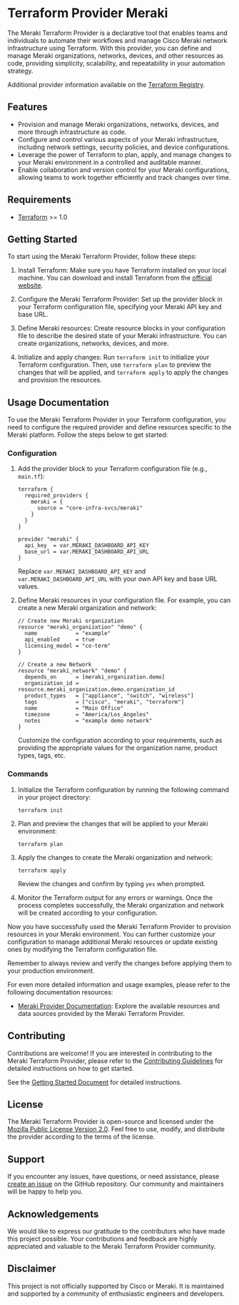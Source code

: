 # Terraform Provider Meraki

The Meraki Terraform Provider is a declarative tool that enables teams and individuals to automate their workflows and manage Cisco Meraki network infrastructure using Terraform. With this provider, you can define and manage Meraki organizations, networks, devices, and other resources as code, providing simplicity, scalability, and repeatability in your automation strategy.

Additional provider information available on the [Terraform Registry](https://registry.terraform.io/providers/core-infra-svcs/meraki/latest).

## Features

- Provision and manage Meraki organizations, networks, devices, and more through infrastructure as code.
- Configure and control various aspects of your Meraki infrastructure, including network settings, security policies, and device configurations.
- Leverage the power of Terraform to plan, apply, and manage changes to your Meraki environment in a controlled and auditable manner.
- Enable collaboration and version control for your Meraki configurations, allowing teams to work together efficiently and track changes over time.

## Requirements

- [Terraform](https://www.terraform.io/downloads.html) >= 1.0

## Getting Started

To start using the Meraki Terraform Provider, follow these steps:

1. Install Terraform: Make sure you have Terraform installed on your local machine. You can download and install Terraform from the [official website](https://www.terraform.io/downloads.html).

2. Configure the Meraki Terraform Provider: Set up the provider block in your Terraform configuration file, specifying your Meraki API key and base URL.

3. Define Meraki resources: Create resource blocks in your configuration file to describe the desired state of your Meraki infrastructure. You can create organizations, networks, devices, and more.

4. Initialize and apply changes: Run `terraform init` to initialize your Terraform configuration. Then, use `terraform plan` to preview the changes that will be applied, and `terraform apply` to apply the changes and provision the resources.

## Usage Documentation

To use the Meraki Terraform Provider in your Terraform configuration, you need to configure the required provider and define resources specific to the Meraki platform. Follow the steps below to get started:

### Configuration

1. Add the provider block to your Terraform configuration file (e.g., `main.tf`):

   ```hcl
   terraform {
     required_providers {
       meraki = {
         source = "core-infra-svcs/meraki"
       }
     }
   }

   provider "meraki" {
     api_key  = var.MERAKI_DASHBOARD_API_KEY
     base_url = var.MERAKI_DASHBOARD_API_URL
   }
   ```

   Replace `var.MERAKI_DASHBOARD_API_KEY` and `var.MERAKI_DASHBOARD_API_URL` with your own API key and base URL values.

2. Define Meraki resources in your configuration file. For example, you can create a new Meraki organization and network:

   ```hcl
   // Create new Meraki organization
   resource "meraki_organization" "demo" {
     name            = "example"
     api_enabled     = true
     licensing_model = "co-term"
   }

   // Create a new Network
   resource "meraki_network" "demo" {
     depends_on      = [meraki_organization.demo]
     organization_id = resource.meraki_organization.demo.organization_id
     product_types   = ["appliance", "switch", "wireless"]
     tags            = ["cisco", "meraki", "terraform"]
     name            = "Main Office"
     timezone        = "America/Los_Angeles"
     notes           = "example demo network"
   }
   ```

   Customize the configuration according to your requirements, such as providing the appropriate values for the organization name, product types, tags, etc.

### Commands

1. Initialize the Terraform configuration by running the following command in your project directory:

   ```shell
   terraform init
   ```

2. Plan and preview the changes that will be applied to your Meraki environment:

   ```shell
   terraform plan
   ```

3. Apply the changes to create the Meraki organization and network:

   ```shell
   terraform apply
   ```

   Review the changes and confirm by typing `yes` when prompted.

4. Monitor the Terraform output for any errors or warnings. Once the process completes successfully, the Meraki organization and network will be created according to your configuration.

Now you have successfully used the Meraki Terraform Provider to provision resources in your Meraki environment. You can further customize your configuration to manage additional Meraki resources or update existing ones by modifying the Terraform configuration file.

Remember to always review and verify the changes before applying them to your production environment.

For even more detailed information and usage examples, please refer to the following documentation resources:

- [Meraki Provider Documentation](./docs): Explore the available resources and data sources provided by the Meraki Terraform Provider.


## Contributing

Contributions are welcome! If you are interested in contributing to the Meraki Terraform Provider, please refer to the [Contributing Guidelines](CONTRIBUTING.md) for detailed instructions on how to get started.

See the [Getting Started Document](contributing/getting-started.md) for detailed instructions.

## License

The Meraki Terraform Provider is open-source and licensed under the [Mozilla Public License Version 2.0](./LICENSE). Feel free to use, modify, and distribute the provider according to the terms of the license.

## Support

If you encounter any issues, have questions, or need assistance, please [create an issue](https://github.com/core-infra-svcs/terraform-provider-meraki/issues) on the GitHub repository. Our community and maintainers will be happy to help you.

## Acknowledgements

We would like to express our gratitude to the contributors who have made this project possible. Your contributions and feedback are highly appreciated and valuable to the Meraki Terraform Provider community.

## Disclaimer

This project is not officially supported by Cisco or Meraki. It is maintained and supported by a community of enthusiastic engineers and developers.

